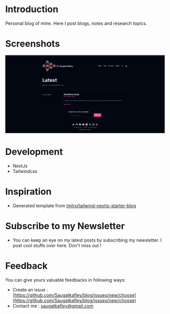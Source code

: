 # Introduction

Personal blog of mine. Here I post blogs, notes and research topics.

# Screenshots

![Blog Home Page](public/static/images/app-screenshot.png)

# Development

- NextJs
- Tailwindcss

# Inspiration

- Generated template from [tmlrx/tailwind-nextjs-starter-blog](https://github.com/timlrx/tailwind-nextjs-starter-blog)

# Subscribe to my Newsletter

- You can keep an eye on my latest posts by subscribing my newsletter. I post cool stuffs over here. Don't miss out !

# Feedback

You can give yours valuable feedbacks in following ways:

- Create an issue : [https://github.com/Saugatkafley/blog/issues/new/choose](https://github.com/Saugatkafley/blog/issues/new/choose)
- Contact me : [saugatkafley@gmail.com](mailto:saugatkafley@gmail.com)
